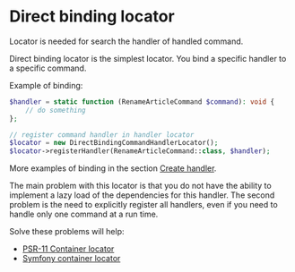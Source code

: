 Direct binding locator
======================

Locator is needed for search the handler of handled command.

Direct binding locator is the simplest locator. You bind a specific handler to a specific command.

Example of binding:

```php
$handler = static function (RenameArticleCommand $command): void {
    // do something
};

// register command handler in handler locator
$locator = new DirectBindingCommandHandlerLocator();
$locator->registerHandler(RenameArticleCommand::class, $handler);
```

More examples of binding in the section [Create handler](../handler.md).

The main problem with this locator is that you do not have the ability to implement a lazy load of the dependencies for
this handler. The second problem is the need to explicitly register all handlers, even if you need to handle only one
command at a run time.

Solve these problems will help:

* [PSR-11 Container locator](psr-11_container.md)
* [Symfony container locator](symfony_container.md)
